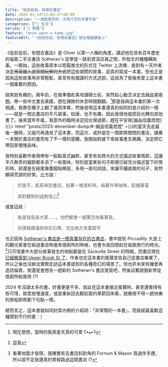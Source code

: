 ```yaml
---
title: "從前從前，有間古書店"
date: 2025-01-24T13:03:27+08:00
description: "一個詭異奇妙、天馬行空的多重宇宙"
categories: ["🍫 生活"]
series: ["📔 閱讀"]
feature: "once-upon-a-tome.jpg"
featureAlt: "《從前從前，有間古書店》放在電腦鍵盤上"
---
```


《從前從前，有間古書店》是 Oliver 以第一人稱的角度，講述他在具有百年歷史的倫敦二手古書店 Sotheran's 從學徒一路到資深店員之間，所發生的種種~~鬧~~故事。一開始，這些故事原本以短篇推文的形式在 Twitter 上流傳，直到有一天作者決定~~用英國人認真開玩笑的方式~~把這些胡鬧的故事，認真的寫成一本書，但也正是因為這些故事用非常輕鬆，甚至有些戲謔的方式述說，這成為了我後來愛上這本書一個重要的原因。

說來挺有趣的，兩年前，在我準備赴美攻讀碩士前，突然起心動念決定去誠品晃兩圈，帶一些中文書去美國，想在課餘的休息時間翻翻。[^1]那是我與這本書的第一次相遇，我靠在櫃子上翻了幾頁序章，然後發現這本書還真的如同封底介紹的一樣——就是一間古書店的平凡故事，枯燥，也不有趣，因此我很快就把目光轉向其他書了。後來當年年尾，我意外的臨時決定回台灣過節，趕在平安夜[誠品信義熄燈]({{< relref "posts/2023-december-dump/#-誠品信義熄燈" >}})的當天去走最後一圈時，又碰巧再遇見了這本書，而這次，或許是在一間即將關閉的書店，讀著一本關於書店的書而有了不一樣的感觸，我開始對接下來故事產生興趣，決定把它帶回家慢慢品味。

我特別喜歡作者用帶有一點點英式幽默、甚至有些誇大的方式描述故事情節，這讓平凡無奇的細節都多添了一些風味，特別是當某些句子即便已經充分描述當下的情形時，卻還是在結尾像畫龍點睛般，多用一兩句詞語，來讓平鋪直敘的句子，突然顯得荒謬的好笑。比方說：

> 於是乎，凱莉來到書店，抱著一堆資料夾、端著外帶咖啡，配備筆電
>
> 與對體制的過剩信心[^2]

或是這段：

> 每當我告訴大家......，他們都會一臉驚恐地看著我，
>
> 彷彿我建議拆除巨石陣，空出地方來蓋超市

也正因為 [Sotheran's 書店是一間真實存在的古書店](https://maps.app.goo.gl/DNjMFRu7NHD37r69A)，書中提到 Piccadilly 大道上的觀光客會在經過書店時進來借廁所的時候，也會令我回想起在倫敦旅行的時光。[^3]只可惜書中大部分故事發生的地點都是在 Sackville Street 的時期，而書店現在[已經搬家到 Upper Brook St 了](https://x.com/Sotherans/status/1727807155070259662)，作者也在這本書的尾聲宣告自己從書店畢業了，所以之後也沒辦法實際走訪這本書提到的各種奇幻的場景了。但也許未來有機會再造訪倫敦，我還是會想去一趟新的 Sotheran's 書店晃晃吧，然後試著說服新學徒借廁所給我用 (?)

2024 年沒讀太多的書，好書更是不多，因此在這本書接近尾聲時，甚至還覺得有些可惜，故意放慢速度，或是重新回去翻前面的章節回來看，就像捨不得一趟快樂的旅程即將劃下句點一樣。

總而言之，這本書就如同封頁內側的介紹詞：「非常鬧的一本書」，而我就最喜歡這種鬧到不行的書：）

[^1]: 現在想想，當時的我真是天真的可愛 ʕ•ﻌ•ʔ
[^2]: 這我
[^3]: 看著地圖才發現，我確實有去書店斜對角的 Fornum & Mason 買過伴手禮，所以說不定我還真的曾經路過這間書店 (?
